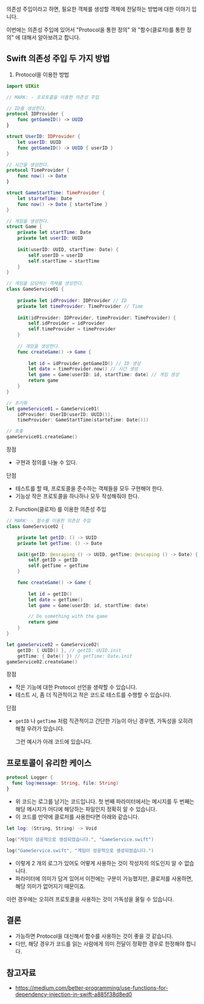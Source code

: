 의존성 주입이라고 하면, 필요한 객체를 생성할 객체에 전달하는 방법에 대한 이야기 입니다.

이번에는 의존성 주입에 있어서 "Protocol을 통한 정의" 와 "함수(클로저)를 통한 정의" 에 대해서 알아보려고 합니다.



## Swift 의존성 주입 두 가지 방법

1. Protocol을 이용한 방법

```swift
import UIKit

// MARK: - 프로토콜을 이용한 의존성 주입

// ID를 생성한다.
protocol IDProvider {
    func getGameID() -> UUID
}

struct UserID: IDProvider {
    let userID: UUID
    func getGameID() -> UUID { userID }
}

// 시간을 생성한다.
protocol TimeProvider {
    func now() -> Date
}

struct GameStartTime: TimeProvider {
    let starteTime: Date
    func now() -> Date { starteTime }
}

// 게임을 생성한다.
struct Game {
    private let startTime: Date
    private let userID: UUID
    
    init(userID: UUID, startTime: Date) {
        self.userID = userID
        self.startTime = startTime
    }
}

// 게임을 담당하는 객체를 생성한다.
class GameService01 {
    
    private let idProvider: IDProvider // ID
    private let timeProvider: TimeProvider // Time
    
    init(idProvider: IDProvider, timeProvider: TimeProvider) {
        self.idProvider = idProvider
        self.timeProvider = timeProvider
    }
    
    // 게임을 생성한다.
    func createGame() -> Game {
        
        let id = idProvider.getGameID() // ID 생성
        let date = timeProvider.now() // 시간 생성
        let game = Game(userID: id, startTime: date) // 게임 생성
        return game
    }
}

// 초기화
let gameService01 = GameService01(
    idProvider: UserID(userID: UUID()),
    timeProvider: GameStartTime(starteTime: Date()))

// 호출
gameService01.createGame()
```

장점

- 구현과 정의를 나눌 수 있다.

단점

- 테스트를 할 때, 프로토콜을 준수하는 객체들을 모두 구현해야 한다. 
- 기능상 작은 프로토콜을 하나하나 모두 작성해줘야 한다.



2. Function(클로저) 를 이용한 의존성 주입

```swift
// MARK: - 함수를 이용한 의존성 주입
class GameService02 {

    private let getID: () -> UUID
    private let getTime: () -> Date

    init(getID: @escaping () -> UUID, getTime: @escaping () -> Date) {
        self.getID = getID
        self.getTime = getTime
    }

    func createGame() -> Game {
        
        let id = getID()
        let date = getTime()
        let game = Game(userID: id, startTime: date)

        // Do something with the game
        return game
    }
}

let gameService02 = GameService02(
    getID: { UUID() }, // getID: UUID.init
    getTime: { Date() }) // getTime: Date.init
gameService02.createGame()

```

장점

- 작은 기능에 대한 Protocol 선언을 생략할 수 있습니다.
- 테스트 시, 좀 더 직관적이고 적은 코드로 테스트를 수행할 수 있습니다.

단점

- `getID` 나 `getTime` 처럼 직관적이고 간단한 기능이 아닌 경우엔, 가독성을 오히려 해칠 우려가 있습니다.

  그런 예시가 아래 코드에 있습니다.



## 프로토콜이 유리한 케이스

```swift
protocol Logger {
  func log(message: String, file: String)
}
```

- 위 코드는 로그를 남기는 코드입니다. 첫 번째 파라미터에서는 메시지를 두 번째는 해당 메시지가 어디에 해당하는 파일인지 정확히 알 수 있습니다.
- 이 코드를 만약에 클로저를 사용한다면 아래와 같습니다.



```swift
let log: (String, String) -> Void

log("게임이 성공적으로 생성되었습니다.", "GameService.swift")

log("GameService.swift", "게임이 성공적으로 생성되었습니다.")
```

- 이렇게 2 개의 로그가 있어도 어떻게 사용하는 것이 작성자의 의도인지 알 수 없습니다.
- 파라미터에 의미가 담겨 있어서 이전에는 구분이 가능했지만, 클로저를 사용하면, 해당 의미가 없어지기 때문이죠.



이런 경우에는 오히려 프로토콜을 사용하는 것이 가독성을 올릴 수 있습니다.





## 결론

- 가능하면 Protocol을 대신해서 함수를 사용하는 것이 좋을 것 같습니다.
- 다만, 해당 경우가 코드를 읽는 사람에게 의미 전달이 정확한 경우로 한정해야 합니다.



## 참고자료

- https://medium.com/better-programming/use-functions-for-dependency-injection-in-swift-a885f38d8ed0

